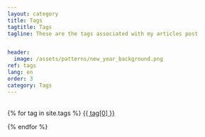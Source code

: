 ```yaml
---
layout: category
title: Tags
tagtitle: Tags
tagline: These are the tags associated with my articles post


header:
  image: /assets/patterns/new_year_background.png
ref: tags
lang: en
order: 3
category: Tags
---
```



<br />
{% for tag in site.tags %}


<div style="display:inline;"><a href="{{ site.baseurl }}/tags/{{tag[0]}}" class="tagbig">{{ tag[0]  }}</a></div>


<!-- <div style="display:inline;"><a href="{{ site.baseurl }}/tags/{{tag[0]}}" class="tagbig">{{ tag[0]  }}</a></div>  -->

{% endfor %}
